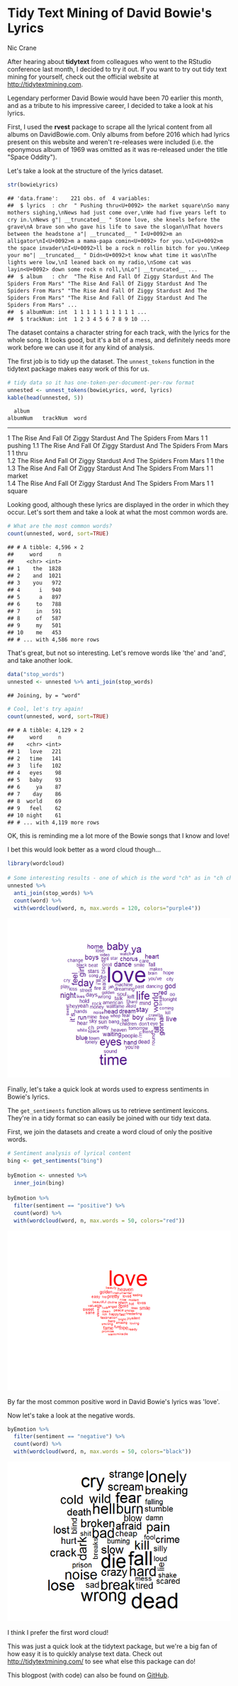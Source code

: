 # Tidy Text Mining of David Bowie's Lyrics
Nic Crane  

After hearing about **tidytext** from colleagues who went to the RStudio conference last month, I decided to try it out.  If you want to try out tidy text 
mining for yourself, check out the official website at <http://tidytextmining.com>.

Legendary performer David Bowie would have been 70 earlier this month, and as a 
tribute to his impressive career, I decided to take a look at his lyrics.

First, I used the **rvest** package to scrape all the lyrical content from all
albums on DavidBowie.com.  Only albums from before 2016 which had lyrics present
on this website and weren't re-releases were included (i.e. the eponymous album 
of 1969 was omitted as it was re-released under the title "Space Oddity").


Let's take a look at the structure of the lyrics dataset.

```r
str(bowieLyrics)
```

```
## 'data.frame':	221 obs. of  4 variables:
##  $ lyrics  : chr  " Pushing thru<U+0092> the market square\nSo many mothers sighing,\nNews had just come over,\nWe had five years left to cry in.\nNews g"| __truncated__ " Stone love, she kneels before the grave\nA brave son who gave his life to save the slogan\nThat hovers between the headstone a"| __truncated__ " I<U+0092>m an alligator\nI<U+0092>m a mama-papa comin<U+0092> for you.\nI<U+0092>m the space invader\nI<U+0092>ll be a rock n rollin bitch for you.\nKeep your mo"| __truncated__ " Didn<U+0092>t know what time it was\nThe lights were low,\nI leaned back on my radio,\nSome cat was layin<U+0092> down some rock n roll,\nLo"| __truncated__ ...
##  $ album   : chr  "The Rise And Fall Of Ziggy Stardust And The Spiders From Mars" "The Rise And Fall Of Ziggy Stardust And The Spiders From Mars" "The Rise And Fall Of Ziggy Stardust And The Spiders From Mars" "The Rise And Fall Of Ziggy Stardust And The Spiders From Mars" ...
##  $ albumNum: int  1 1 1 1 1 1 1 1 1 1 ...
##  $ trackNum: int  1 2 3 4 5 6 7 8 9 10 ...
```

The dataset contains a character string for each track, with the lyrics
for the whole song.  It looks good, but it's a bit of a mess, and definitely
needs more work before we can use it for any kind of analysis.

The first job is to tidy up the dataset.  The `unnest_tokens` function in the 
tidytext package makes easy work of this for us.


```r
# tidy data so it has one-token-per-document-per-row format
unnested <- unnest_tokens(bowieLyrics, word, lyrics)
kable(head(unnested, 5))
```

      album                                                            albumNum   trackNum  word    
----  --------------------------------------------------------------  ---------  ---------  --------
1     The Rise And Fall Of Ziggy Stardust And The Spiders From Mars           1          1  pushing 
1.1   The Rise And Fall Of Ziggy Stardust And The Spiders From Mars           1          1  thru    
1.2   The Rise And Fall Of Ziggy Stardust And The Spiders From Mars           1          1  the     
1.3   The Rise And Fall Of Ziggy Stardust And The Spiders From Mars           1          1  market  
1.4   The Rise And Fall Of Ziggy Stardust And The Spiders From Mars           1          1  square  

Looking good, although these lyrics are displayed in the order in which they 
occur.  Let's sort them and take a look at what the most common words are.


```r
# What are the most common words? 
count(unnested, word, sort=TRUE)
```

```
## # A tibble: 4,596 × 2
##     word     n
##    <chr> <int>
## 1    the  1828
## 2    and  1021
## 3    you   972
## 4      i   940
## 5      a   897
## 6     to   788
## 7     in   591
## 8     of   587
## 9     my   501
## 10    me   453
## # ... with 4,586 more rows
```

That's great, but not so interesting.  Let's remove words like 'the' and 'and', 
and take another look. 


```r
data("stop_words")
unnested <- unnested %>% anti_join(stop_words)
```

```
## Joining, by = "word"
```

```r
# Cool, let's try again!
count(unnested, word, sort=TRUE)
```

```
## # A tibble: 4,129 × 2
##     word     n
##    <chr> <int>
## 1   love   221
## 2   time   141
## 3   life   102
## 4   eyes    98
## 5   baby    93
## 6     ya    87
## 7    day    86
## 8  world    69
## 9   feel    62
## 10 night    61
## # ... with 4,119 more rows
```

OK, this is reminding me a lot more of the Bowie songs that I know and love!

I bet this would look better as a word cloud though...


```r
library(wordcloud)

# Some interesting results - one of which is the word "ch" as in "ch ch changes"!
unnested %>%
  anti_join(stop_words) %>%
  count(word) %>%
  with(wordcloud(word, n, max.words = 120, colors="purple4"))
```

![](bowie_blog_post_files/figure-html/unnamed-chunk-6-1.png)<!-- -->

Finally, let's take a quick look at words used to express sentiments in Bowie's lyrics.

The `get_sentiments` function allows us to retrieve sentiment lexicons.  They're in
a tidy format so can easily be joined with our tidy text data.

First, we join the datasets and create a word cloud of only the positive words.


```r
# Sentiment analysis of lyrical content
bing <- get_sentiments("bing")

byEmotion <- unnested %>%
  inner_join(bing)

byEmotion %>%
  filter(sentiment == "positive") %>%
  count(word) %>%
  with(wordcloud(word, n, max.words = 50, colors="red"))
```

![](bowie_blog_post_files/figure-html/unnamed-chunk-7-1.png)<!-- -->

By far the most common positive word in David Bowie's lyrics was 'love'.

Now let's take a look at the negative words.


```r
byEmotion %>%
  filter(sentiment == "negative") %>%
  count(word) %>%
  with(wordcloud(word, n, max.words = 50, colors="black"))
```

![](bowie_blog_post_files/figure-html/unnamed-chunk-8-1.png)<!-- -->

I think I prefer the first word cloud!

This was just a quick look at the tidytext package, but we're a big fan of how
easy it is to quickly analyse text data.  Check out <http://tidytextmining.com/> 
to see what else this package can do!


This blogpost (with code) can also be found on [GitHub](https://github.com/MangoTheCat/blog_bowie_tidytext).
